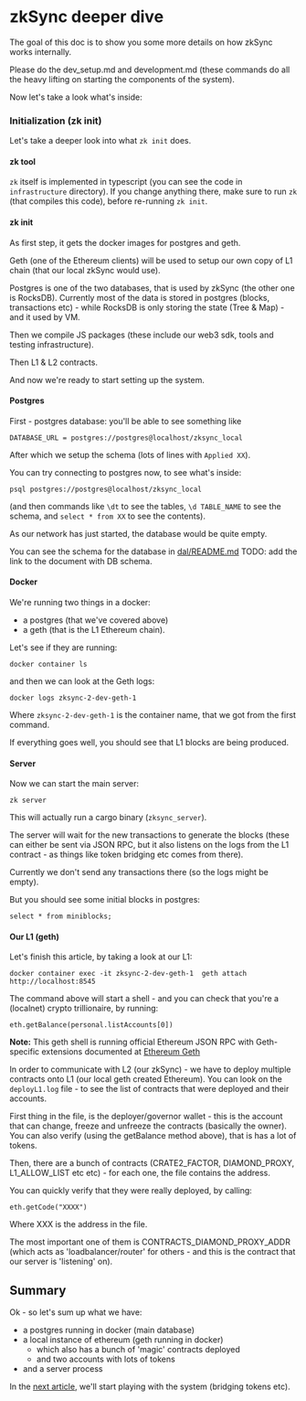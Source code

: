 # zkSync deeper dive

The goal of this doc is to show you some more details on how zkSync works internally.

Please do the dev_setup.md and development.md (these commands do all the heavy lifting on starting the components of the
system).

Now let's take a look what's inside:

### Initialization (zk init)

Let's take a deeper look into what `zk init` does.

#### zk tool

`zk` itself is implemented in typescript (you can see the code in `infrastructure` directory). If you change anything
there, make sure to run `zk` (that compiles this code), before re-running `zk init`.

#### zk init

As first step, it gets the docker images for postgres and geth.

Geth (one of the Ethereum clients) will be used to setup our own copy of L1 chain (that our local zkSync would use).

Postgres is one of the two databases, that is used by zkSync (the other one is RocksDB). Currently most of the data is
stored in postgres (blocks, transactions etc) - while RocksDB is only storing the state (Tree & Map) - and it used by
VM.

Then we compile JS packages (these include our web3 sdk, tools and testing infrastructure).

Then L1 & L2 contracts.

And now we're ready to start setting up the system.

#### Postgres

First - postgres database: you'll be able to see something like

```
DATABASE_URL = postgres://postgres@localhost/zksync_local
```

After which we setup the schema (lots of lines with `Applied XX`).

You can try connecting to postgres now, to see what's inside:

```shell
psql postgres://postgres@localhost/zksync_local
```

(and then commands like `\dt` to see the tables, `\d TABLE_NAME` to see the schema, and `select * from XX` to see the
contents).

As our network has just started, the database would be quite empty.

You can see the schema for the database in [dal/README.md](../../../core/lib/dal/README.md) TODO: add the link to the
document with DB schema.

#### Docker

We're running two things in a docker:

- a postgres (that we've covered above)
- a geth (that is the L1 Ethereum chain).

Let's see if they are running:

```shell
docker container ls
```

and then we can look at the Geth logs:

```shell
docker logs zksync-2-dev-geth-1
```

Where `zksync-2-dev-geth-1` is the container name, that we got from the first command.

If everything goes well, you should see that L1 blocks are being produced.

#### Server

Now we can start the main server:

```shell
zk server
```

This will actually run a cargo binary (`zksync_server`).

The server will wait for the new transactions to generate the blocks (these can either be sent via JSON RPC, but it also
listens on the logs from the L1 contract - as things like token bridging etc comes from there).

Currently we don't send any transactions there (so the logs might be empty).

But you should see some initial blocks in postgres:

```
select * from miniblocks;
```

#### Our L1 (geth)

Let's finish this article, by taking a look at our L1:

```shell
docker container exec -it zksync-2-dev-geth-1  geth attach http://localhost:8545
```

The command above will start a shell - and you can check that you're a (localnet) crypto trillionaire, by running:

```shell
eth.getBalance(personal.listAccounts[0])
```

**Note:** This geth shell is running official Ethereum JSON RPC with Geth-specific extensions documented at
[Ethereum Geth](https://geth.ethereum.org/docs/interacting-with-geth/rpc/ns-eth)

In order to communicate with L2 (our zkSync) - we have to deploy multiple contracts onto L1 (our local geth created
Ethereum). You can look on the `deployL1.log` file - to see the list of contracts that were deployed and their accounts.

First thing in the file, is the deployer/governor wallet - this is the account that can change, freeze and unfreeze the
contracts (basically the owner). You can also verify (using the getBalance method above), that is has a lot of tokens.

Then, there are a bunch of contracts (CRATE2_FACTOR, DIAMOND_PROXY, L1_ALLOW_LIST etc etc) - for each one, the file
contains the address.

You can quickly verify that they were really deployed, by calling:

```shell
eth.getCode("XXXX")
```

Where XXX is the address in the file.

The most important one of them is CONTRACTS_DIAMOND_PROXY_ADDR (which acts as 'loadbalancer/router' for others - and
this is the contract that our server is 'listening' on).

## Summary

Ok - so let's sum up what we have:

- a postgres running in docker (main database)
- a local instance of ethereum (geth running in docker)
  - which also has a bunch of 'magic' contracts deployed
  - and two accounts with lots of tokens
- and a server process

In the [next article](02_deposits.md), we'll start playing with the system (bridging tokens etc).
